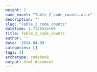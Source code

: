 ```yaml
---
weight: 2
name_excel: "Table_2_code_counts.xlsx"
description: ""
slug: "Table_2_code_counts"
datetime: 1.712653e+09
title: Table_2_code_counts
author: ''
date: '2024-04-09'
categories: []
tags: []
archetype: codebook
output: html_document
---
```


<div class="tabcontent"></div>
